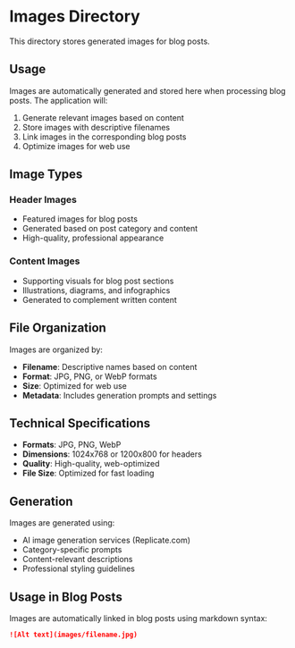 # Images Directory

This directory stores generated images for blog posts.

## Usage

Images are automatically generated and stored here when processing blog posts. The application will:

1. Generate relevant images based on content
2. Store images with descriptive filenames
3. Link images in the corresponding blog posts
4. Optimize images for web use

## Image Types

### Header Images
- Featured images for blog posts
- Generated based on post category and content
- High-quality, professional appearance

### Content Images
- Supporting visuals for blog post sections
- Illustrations, diagrams, and infographics
- Generated to complement written content

## File Organization

Images are organized by:
- **Filename**: Descriptive names based on content
- **Format**: JPG, PNG, or WebP formats
- **Size**: Optimized for web use
- **Metadata**: Includes generation prompts and settings

## Technical Specifications

- **Formats**: JPG, PNG, WebP
- **Dimensions**: 1024x768 or 1200x800 for headers
- **Quality**: High-quality, web-optimized
- **File Size**: Optimized for fast loading

## Generation

Images are generated using:
- AI image generation services (Replicate.com)
- Category-specific prompts
- Content-relevant descriptions
- Professional styling guidelines

## Usage in Blog Posts

Images are automatically linked in blog posts using markdown syntax:
```markdown
![Alt text](images/filename.jpg)
``` 